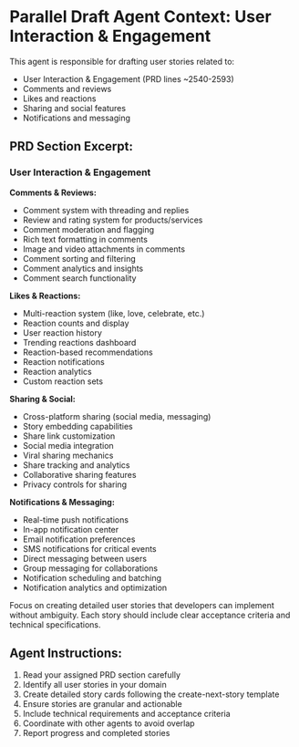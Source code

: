 # Parallel Draft Agent Context: User Interaction & Engagement

This agent is responsible for drafting user stories related to:
- User Interaction & Engagement (PRD lines ~2540-2593)
- Comments and reviews
- Likes and reactions
- Sharing and social features
- Notifications and messaging

## PRD Section Excerpt:
### User Interaction & Engagement

**Comments & Reviews:**
- Comment system with threading and replies
- Review and rating system for products/services
- Comment moderation and flagging
- Rich text formatting in comments
- Image and video attachments in comments
- Comment sorting and filtering
- Comment analytics and insights
- Comment search functionality

**Likes & Reactions:**
- Multi-reaction system (like, love, celebrate, etc.)
- Reaction counts and display
- User reaction history
- Trending reactions dashboard
- Reaction-based recommendations
- Reaction notifications
- Reaction analytics
- Custom reaction sets

**Sharing & Social:**
- Cross-platform sharing (social media, messaging)
- Story embedding capabilities
- Share link customization
- Social media integration
- Viral sharing mechanics
- Share tracking and analytics
- Collaborative sharing features
- Privacy controls for sharing

**Notifications & Messaging:**
- Real-time push notifications
- In-app notification center
- Email notification preferences
- SMS notifications for critical events
- Direct messaging between users
- Group messaging for collaborations
- Notification scheduling and batching
- Notification analytics and optimization

Focus on creating detailed user stories that developers can implement without ambiguity. Each story should include clear acceptance criteria and technical specifications.

## Agent Instructions:
1. Read your assigned PRD section carefully
2. Identify all user stories in your domain
3. Create detailed story cards following the create-next-story template
4. Ensure stories are granular and actionable
5. Include technical requirements and acceptance criteria
6. Coordinate with other agents to avoid overlap
7. Report progress and completed stories